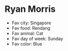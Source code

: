 # Ryan Morris

* Fav city: Singapore
* Fav food: Rendang
* Fav animal: Cat
* Fav day of week: Sunday
* Fav color: Blue
